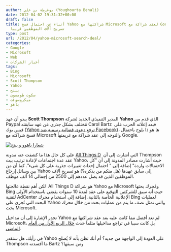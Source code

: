 ```yaml
---
author: يوغرطة بن علي (Youghourta Benali)
date: 2012-04-02 19:31:32+00:00
draft: false
title: أنباء عن احتمال فسخ Yahoo شراكتها مع Microsoft لعقد شراكة مع Google، واحتمال
  تسريح آلاف الموظفين قريبا
type: post
url: /2012/04/yahoo-microsoft-search-deal/
categories:
- Google
- Microsoft
- Web
- أخبار الشركات
tags:
- Bing
- Microsoft
- Scott Thompson
- Yahoo
- بينج
- سكوت طومسون
- ميكروسوفت
- ياهو
---
```


يبدو أن عهد **Scott Thompson** المدير التنفيذي الجديد لشركة **Yahoo** الذي قدم من Paypal مُختلف بشكل جذري عن عهد سابقته Carol Bartz فبعد إعلانه الحرب على  فيس بوك ([Yahoo ترفع دعوى قضائية رسمية ضد Facebook](../2012/03/facebooks-yahoo-patent-problem-3/))، ها هو ذا يلوح باحتمال فسخ شراكته مع Microsoft والتوجه إلى عقد شراكة مع غريمتها Google.




[![شعارا ياهوو و بينج](http://www.it-scoop.com/wp-content/uploads/2012/04/Yahoo-Bing.png)
](http://www.it-scoop.com/wp-content/uploads/2012/04/Yahoo-Bing.png)




على كل حال هذا ما كشفت عنه مدونة [All Things D](http://allthingsd.com/20120328/yahoo-geddon-leaders-to-debate-layoffs-asset-sales-search-deals-and-more-today-as-a-major-restructuring-looms/)  التي أشارت إلى أن Thompson عقد عدة اجتماعات لإعادة ترتيب بيت Yahoo، حيث أشارت مصادر المدونة إلى أن "كل الاحتمالات واردة" إضافة إلى " احتمال إحداث تغييرات جذرية على كل شيء". كما أن من بين وسائل إرجاع Yahoo إلى سابق عهدها (هل منكم من يذكره؟) هو تسريح آلاف الموظفين الذين قد يصل عددهم إلى 2500 من إجمالي 14 ألف موظف.




لكن أهم نقطة عالجتها  All Things D هو شراكة Yahoo مع Microsoft ومُحرك بحثها Bing حيث أنه سبق للشركتين التوقيع على عقد لمدة 10 سنوات يقضي باستخدام الأولى لتقنية AdCenter الإعلانية الخاصة بالثانية، إضافة إلى استخدام محرك Bing لعمليات البحث التي تُجرى على Yahoo والتي تمثل نصف ما يتم من عمليات بحث من خلال محرك بحث Microsoft.




تجدر الإشارة إلى أن مداخيل Yahoo لم تعد أفضل مما كانت عليه بعد عقد شراكتها مع Microsoft، بل كانت سببا في تراجع مداخيلها مثلما حدث [خلال الربع الأول من العام الماضي](../2011/04/yahoo-search-revenue-q1-2011/).




في رأيك، هل ستقدر Yahoo على العودة إلى الواجهة من جديد؟ أم أنك تظن بأنه لا يُصلح Thompson ما أفسدته Bartz ومن سبقها؟
